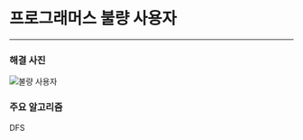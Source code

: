 # 프로그래머스 불량 사용자

---

### 해결 사진

![불량 사용자](https://user-images.githubusercontent.com/69099083/91010948-6409e980-e61e-11ea-9f6a-c209f2b3e1a9.png)


### 주요 알고리즘

DFS
